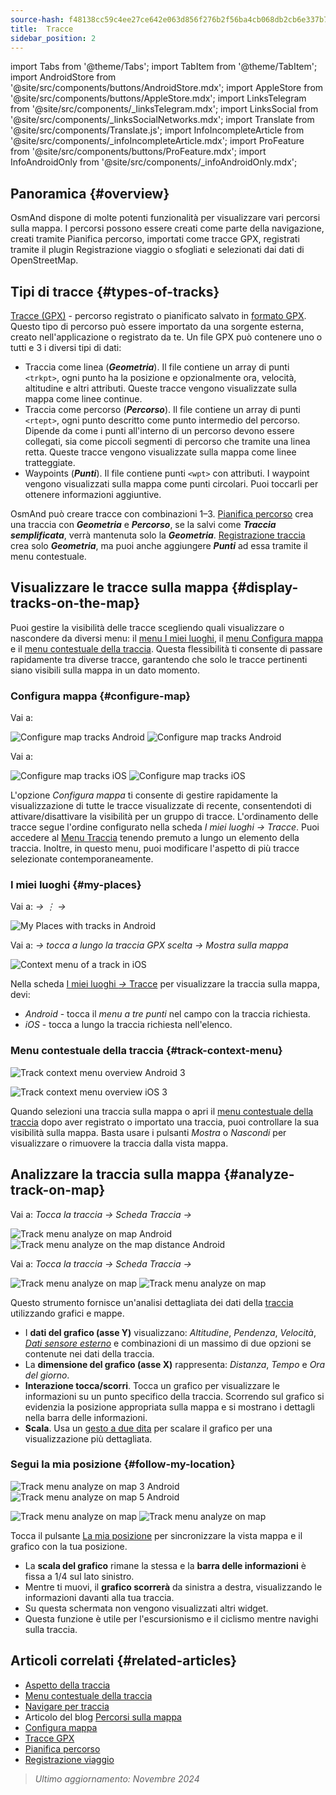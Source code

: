 ```yaml
---
source-hash: f48138cc59c4ee27ce642e063d856f276b2f56ba4cb068db2cb6e337b797c4c1
title:  Tracce
sidebar_position: 2
---
```

import Tabs from '@theme/Tabs';
import TabItem from '@theme/TabItem';
import AndroidStore from '@site/src/components/buttons/AndroidStore.mdx';
import AppleStore from '@site/src/components/buttons/AppleStore.mdx';
import LinksTelegram from '@site/src/components/_linksTelegram.mdx';
import LinksSocial from '@site/src/components/_linksSocialNetworks.mdx';
import Translate from '@site/src/components/Translate.js';
import InfoIncompleteArticle from '@site/src/components/_infoIncompleteArticle.mdx';
import ProFeature from '@site/src/components/buttons/ProFeature.mdx';
import InfoAndroidOnly from '@site/src/components/_infoAndroidOnly.mdx';



## Panoramica {#overview}

OsmAnd dispone di molte potenti funzionalità per visualizzare vari percorsi sulla mappa. I percorsi possono essere creati come parte della navigazione, creati tramite Pianifica percorso, importati come tracce GPX, registrati tramite il plugin Registrazione viaggio o sfogliati e selezionati dai dati di OpenStreetMap.


## Tipi di tracce {#types-of-tracks}

[Tracce (GPX)](#display-tracks-on-the-map) - percorso registrato o pianificato salvato in [formato GPX](https://en.wikipedia.org/wiki/GPS_Exchange_Format). Questo tipo di percorso può essere importato da una sorgente esterna, creato nell'applicazione o registrato da te. Un file GPX può contenere uno o tutti e 3 i diversi tipi di dati:

- Traccia come linea (***Geometria***). Il file contiene un array di punti ```<trkpt>```, ogni punto ha la posizione e opzionalmente ora, velocità, altitudine e altri attributi. Queste tracce vengono visualizzate sulla mappa come linee continue.
- Traccia come percorso (***Percorso***). Il file contiene un array di punti ```<rtept>```, ogni punto descritto come punto intermedio del percorso. Dipende da come i punti all'interno di un percorso devono essere collegati, sia come piccoli segmenti di percorso che tramite una linea retta. Queste tracce vengono visualizzate sulla mappa come linee tratteggiate.
- Waypoints (***Punti***). Il file contiene punti ```<wpt>``` con attributi. I waypoint vengono visualizzati sulla mappa come punti circolari. Puoi toccarli per ottenere informazioni aggiuntive.

OsmAnd può creare tracce con combinazioni 1–3. [Pianifica percorso](../../plan-route/create-route.md) crea una traccia con ***Geometria*** e ***Percorso***, se la salvi come ***Traccia semplificata***, verrà mantenuta solo la ***Geometria***. [Registrazione traccia](../../plugins/trip-recording.md#new-track-recording) crea solo ***Geometria***, ma puoi anche aggiungere ***Punti*** ad essa tramite il menu contestuale.


## Visualizzare le tracce sulla mappa {#display-tracks-on-the-map}

Puoi gestire la visibilità delle tracce scegliendo quali visualizzare o nascondere da diversi menu: il [menu I miei luoghi](#my-places), il [menu Configura mappa](#configure-map) e il [menu contestuale della traccia](#track-context-menu). Questa flessibilità ti consente di passare rapidamente tra diverse tracce, garantendo che solo le tracce pertinenti siano visibili sulla mappa in un dato momento.

### Configura mappa {#configure-map}

<Tabs groupId="operating-systems" queryString="operating-systems">

<TabItem value="android" label="Android">

Vai a: *<Translate android="true" ids="shared_string_menu,configure_map,shared_string_show,show_gpx"/>*

![Configure map tracks Android](@site/static/img/map/tracks_and_routes/tracks_and_routes_display_1_andr.png)   ![Configure map tracks Android](@site/static/img/map/tracks_and_routes/tracks_and_routes_display_andr.png)  

</TabItem>

<TabItem value="ios" label="iOS">

Vai a: *<Translate ios="true" ids="shared_string_menu,configure_map,shared_string_gpx_tracks"/>*

![Configure map tracks iOS](@site/static/img/personal/tracks/follow_track_1_ios.png)  ![Configure map tracks iOS](@site/static/img/personal/tracks/configure_map_track_menu_ios.png)

</TabItem>

</Tabs>

L'opzione *Configura mappa* ti consente di gestire rapidamente la visualizzazione di tutte le tracce visualizzate di recente, consentendoti di attivare/disattivare la visibilità per un gruppo di tracce. L'ordinamento delle tracce segue l'ordine configurato nella scheda *I miei luoghi → Tracce*. Puoi accedere al [Menu Traccia](../../personal/tracks/manage-tracks.md#track-menu) tenendo premuto a lungo un elemento della traccia. Inoltre, in questo menu, puoi modificare l'aspetto di più tracce selezionate contemporaneamente.

### I miei luoghi {#my-places}

<Tabs groupId="operating-systems" queryString="operating-systems">

<TabItem value="android" label="Android">

Vai a: *<Translate android="true" ids="shared_string_menu,shared_string_my_places,shared_string_gpx_files"/> → &#8942; → <Translate android="true" ids="shared_string_show_on_map"/>*

![My Places with tracks in Android](@site/static/img/personal/tracks/one_track_menu_andr.png)

</TabItem>

<TabItem value="ios" label="iOS">

Vai a: *<Translate ios="true" ids="shared_string_menu,shared_string_my_places,shared_string_gpx_tracks"/> → tocca a lungo la traccia GPX scelta → Mostra sulla mappa*

![Context menu of a track in iOS](@site/static/img/personal/tracks/one_track_menu_ios.png)

</TabItem>

</Tabs>

Nella scheda [I miei luoghi *→* Tracce](../../personal/tracks/manage-tracks.md#manage-tracks) per visualizzare la traccia sulla mappa, devi:

- *Android* - tocca il *menu a tre punti* nel campo con la traccia richiesta.
- *iOS* - tocca a lungo la traccia richiesta nell'elenco.


### Menu contestuale della traccia {#track-context-menu}

<Tabs groupId="operating-systems" queryString="operating-systems">

<TabItem value="android" label="Android">

![Track context menu overview Android 3](@site/static/img/personal/tracks/track_context_overview_andr_3.png)

</TabItem>

<TabItem value="ios" label="iOS">

![Track context menu overview iOS 3](@site/static/img/personal/tracks/track_context_overview_ios_3.png)

</TabItem>

</Tabs>

Quando selezioni una traccia sulla mappa o apri il [menu contestuale della traccia](./track-context-menu.md) dopo aver registrato o importato una traccia, puoi controllare la sua visibilità sulla mappa. Basta usare i pulsanti *Mostra* o *Nascondi* per visualizzare o rimuovere la traccia dalla vista mappa.


## Analizzare la traccia sulla mappa {#analyze-track-on-map}

<Tabs groupId="operating-systems" queryString="operating-systems">

<TabItem value="android" label="Android">

Vai a: *Tocca la traccia → Scheda Traccia → <Translate android="true" ids="analyze_on_map"/>*  

![Track menu analyze on map Android](@site/static/img/personal/tracks/analyze_track_on_map_andr.png)    ![Track menu analyze on the map distance Android](@site/static/img/personal/tracks/analyze_track_on_map_distance_andr.png)

</TabItem>

<TabItem value="ios" label="iOS">

Vai a: *Tocca la traccia → Scheda Traccia → <Translate ios="true" ids="analyze_on_map"/>*  

![Track menu analyze on map](@site/static/img/personal/tracks/track_analyze_ios.png)  ![Track menu analyze on map ](@site/static/img/personal/tracks/track_analyze_on_map_ios.png)

</TabItem>

</Tabs>

Questo strumento fornisce un'analisi dettagliata dei dati della [traccia](../../map/tracks/track-context-menu.md#options) utilizzando grafici e mappe.

- I **dati del grafico (asse Y)** visualizzano: *Altitudine*, *Pendenza*, *Velocità*, [*Dati sensore esterno*](../../plugins/external-sensors.md) e combinazioni di un massimo di due opzioni se contenute nei dati della traccia.
- La **dimensione del grafico (asse X)** rappresenta: *Distanza*, *Tempo* e *Ora del giorno*.
- **Interazione tocca/scorri**. Tocca un grafico per visualizzare le informazioni su un punto specifico della traccia. Scorrendo sul grafico si evidenzia la posizione appropriata sulla mappa e si mostrano i dettagli nella barra delle informazioni.
- **Scala**. Usa un [gesto a due dita](../../map/interact-with-map.md#gestures) per scalare il grafico per una visualizzazione più dettagliata.


### Segui la mia posizione {#follow-my-location}

<Tabs groupId="operating-systems" queryString="operating-systems">

<TabItem value="android" label="Android">

![Track menu analyze on map 3 Android](@site/static/img/personal/tracks/track_analyze_on_map_3_android.png) ![Track menu analyze on map 5 Android](@site/static/img/personal/tracks/track_analyze_on_map_5_android.png)

</TabItem>

<TabItem value="ios" label="iOS">

![Track menu analyze on map](@site/static/img/personal/tracks/track_follow_my_location_3_ios.png)  ![Track menu analyze on map ](@site/static/img/personal/tracks/track_follow_my_location_4_ios.png)

</TabItem>

</Tabs>

Tocca il pulsante [La mia posizione](../../map/interact-with-map.md#my-location-and-zoom) per sincronizzare la vista mappa e il grafico con la tua posizione.

- La **scala del grafico** rimane la stessa e la **barra delle informazioni** è fissa a 1/4 sul lato sinistro.
- Mentre ti muovi, il **grafico scorrerà** da sinistra a destra, visualizzando le informazioni davanti alla tua traccia.
- Su questa schermata non vengono visualizzati altri widget.
- Questa funzione è utile per l'escursionismo e il ciclismo mentre navighi sulla traccia.  


## Articoli correlati {#related-articles}

- [Aspetto della traccia](./appearance.md)
- [Menu contestuale della traccia](./track-context-menu.md)
- [Navigare per traccia](../../navigation/setup/gpx-navigation.md)
- Articolo del blog [Percorsi sulla mappa](https://docs.osmand.net/blog/routes)
- [Configura mappa](../../map/configure-map-menu.md)  
- [Tracce GPX](../../personal/tracks/index.md)  
- [Pianifica percorso](../../plan-route/index.md)  
- [Registrazione viaggio](../../plugins/trip-recording.md)

> *Ultimo aggiornamento: Novembre 2024*